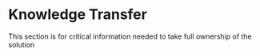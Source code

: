 # Knowledge Transfer
This section is for critical information needed to take full ownership of the solution 
